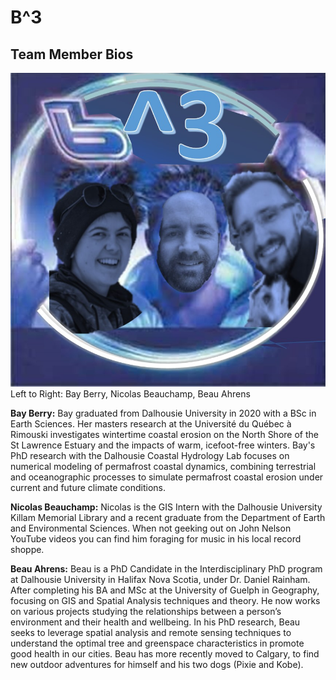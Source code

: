 # B^3
## Team Member Bios

![Teamphoto](../images/team.jpg)
Left to Right: Bay Berry, Nicolas Beauchamp, Beau Ahrens

**Bay Berry:** Bay graduated from Dalhousie University in 2020 with a BSc in Earth Sciences. Her masters research at the Université du Québec à Rimouski investigates wintertime coastal erosion on the North Shore of the St Lawrence Estuary and the impacts of warm, icefoot-free winters. Bay's PhD research with the Dalhousie Coastal Hydrology Lab focuses on numerical modeling of permafrost coastal dynamics, combining terrestrial and oceanographic processes to simulate permafrost coastal erosion under current and future climate conditions.


**Nicolas Beauchamp:** Nicolas is the GIS Intern with the Dalhousie University Killam Memorial Library and a recent graduate from the Department of Earth and Environmental Sciences. When not geeking out on John Nelson YouTube videos you can find him foraging for music in his local record shoppe.

**Beau Ahrens:** Beau is a PhD Candidate in the Interdisciplinary PhD program at Dalhousie University in Halifax Nova Scotia, under Dr. Daniel Rainham. After completing his BA and MSc at the University of Guelph in Geography, focusing on GIS and Spatial Analysis techniques and theory. He now works on various projects studying the relationships between a person’s environment and their health and wellbeing. In his PhD research, Beau seeks to leverage spatial analysis and remote sensing techniques to understand the optimal tree and greenspace characteristics in promote good health in our cities. Beau has more recently moved to Calgary, to find new outdoor adventures for himself and his two dogs (Pixie and Kobe).
